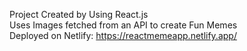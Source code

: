 Project Created by Using React.js  
Uses Images fetched from an API to create Fun Memes  
Deployed on Netlify: https://reactmemeapp.netlify.app/
